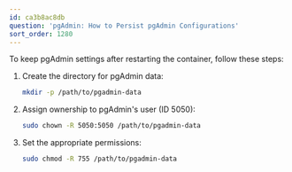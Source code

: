 ```yaml
---
id: ca3b8ac8db
question: 'pgAdmin: How to Persist pgAdmin Configurations'
sort_order: 1280
---
```


To keep pgAdmin settings after restarting the container, follow these steps:

1. Create the directory for pgAdmin data:
   
   ```bash
   mkdir -p /path/to/pgadmin-data
   ```

2. Assign ownership to pgAdmin's user (ID 5050):
   
   ```bash
   sudo chown -R 5050:5050 /path/to/pgadmin-data
   ```

3. Set the appropriate permissions:
   
   ```bash
   sudo chmod -R 755 /path/to/pgadmin-data
   ```